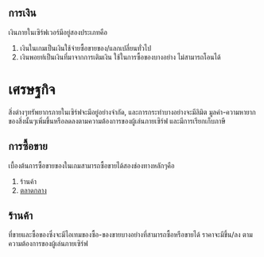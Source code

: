 ## การเงิน
เงินภายในเซิร์ฟเวอร์มีอยู่สองประเภทคือ
1. เงินในเกมเป็นเงินใช้จ่ายซื้อขายของ/แลกเปลี่ยนทั่วไป
2. เงินพอยท์เป็นเงินที่มาจากการเติมเงิน ใช้ในการซื้อของบางอย่าง ไม่สามารถโอนได้

# เศรษฐกิจ
สิ่งต่างๆทรัพยากรภายในเซิร์ฟจะมีอยู่อย่างจำกัด, และการกระทำบางอย่างจะมีลิมิต
มูลค่า-ความหายากของสิ่งนั้นๆเพิ่มขึ้นหรือลดลงตามความต้องการของผู้เล่นภายเซิร์ฟ และมีการเรียกเก็บภาษี

## การซื้อขาย
เบื้องต้นการซื้อขายของในเกมสามารถซื้อขายได้สองช่องทางหลักๆคือ
1. ร้านค้า
2. [ตลาดกลาง](/wiki/auction-house)

## ร้านค้า 
ที่ขายและซื้อของซึ่งจะมีไอเทมของซื้อ-ของขายบางอย่างที่สามารถซื้อหรือขายได้ ราคาจะมีขึ้น/ลง ตามความต้องการของผู้เล่นภายเซิร์ฟ
